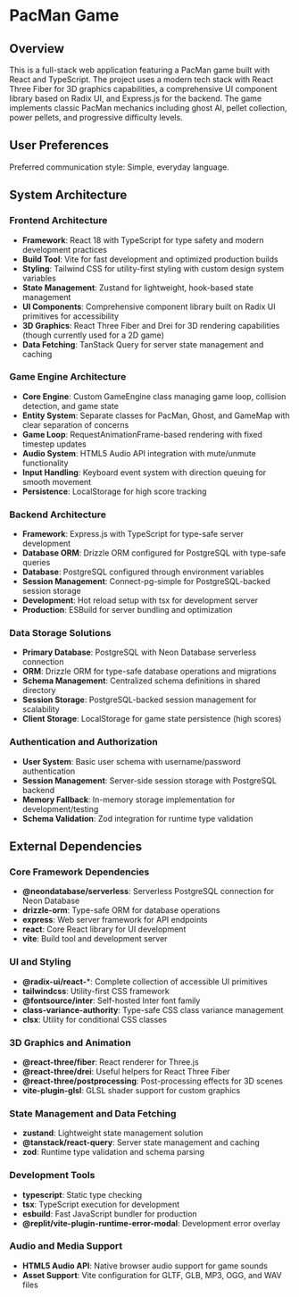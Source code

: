# PacMan Game

## Overview

This is a full-stack web application featuring a PacMan game built with React and TypeScript. The project uses a modern tech stack with React Three Fiber for 3D graphics capabilities, a comprehensive UI component library based on Radix UI, and Express.js for the backend. The game implements classic PacMan mechanics including ghost AI, pellet collection, power pellets, and progressive difficulty levels.

## User Preferences

Preferred communication style: Simple, everyday language.

## System Architecture

### Frontend Architecture
- **Framework**: React 18 with TypeScript for type safety and modern development practices
- **Build Tool**: Vite for fast development and optimized production builds
- **Styling**: Tailwind CSS for utility-first styling with custom design system variables
- **State Management**: Zustand for lightweight, hook-based state management
- **UI Components**: Comprehensive component library built on Radix UI primitives for accessibility
- **3D Graphics**: React Three Fiber and Drei for 3D rendering capabilities (though currently used for a 2D game)
- **Data Fetching**: TanStack Query for server state management and caching

### Game Engine Architecture
- **Core Engine**: Custom GameEngine class managing game loop, collision detection, and game state
- **Entity System**: Separate classes for PacMan, Ghost, and GameMap with clear separation of concerns
- **Game Loop**: RequestAnimationFrame-based rendering with fixed timestep updates
- **Audio System**: HTML5 Audio API integration with mute/unmute functionality
- **Input Handling**: Keyboard event system with direction queuing for smooth movement
- **Persistence**: LocalStorage for high score tracking

### Backend Architecture
- **Framework**: Express.js with TypeScript for type-safe server development
- **Database ORM**: Drizzle ORM configured for PostgreSQL with type-safe queries
- **Database**: PostgreSQL configured through environment variables
- **Session Management**: Connect-pg-simple for PostgreSQL-backed session storage
- **Development**: Hot reload setup with tsx for development server
- **Production**: ESBuild for server bundling and optimization

### Data Storage Solutions
- **Primary Database**: PostgreSQL with Neon Database serverless connection
- **ORM**: Drizzle ORM for type-safe database operations and migrations
- **Schema Management**: Centralized schema definitions in shared directory
- **Session Storage**: PostgreSQL-backed session management for scalability
- **Client Storage**: LocalStorage for game state persistence (high scores)

### Authentication and Authorization
- **User System**: Basic user schema with username/password authentication
- **Session Management**: Server-side session storage with PostgreSQL backend
- **Memory Fallback**: In-memory storage implementation for development/testing
- **Schema Validation**: Zod integration for runtime type validation

## External Dependencies

### Core Framework Dependencies
- **@neondatabase/serverless**: Serverless PostgreSQL connection for Neon Database
- **drizzle-orm**: Type-safe ORM for database operations
- **express**: Web server framework for API endpoints
- **react**: Core React library for UI development
- **vite**: Build tool and development server

### UI and Styling
- **@radix-ui/react-***: Complete collection of accessible UI primitives
- **tailwindcss**: Utility-first CSS framework
- **@fontsource/inter**: Self-hosted Inter font family
- **class-variance-authority**: Type-safe CSS class variance management
- **clsx**: Utility for conditional CSS classes

### 3D Graphics and Animation
- **@react-three/fiber**: React renderer for Three.js
- **@react-three/drei**: Useful helpers for React Three Fiber
- **@react-three/postprocessing**: Post-processing effects for 3D scenes
- **vite-plugin-glsl**: GLSL shader support for custom graphics

### State Management and Data Fetching
- **zustand**: Lightweight state management solution
- **@tanstack/react-query**: Server state management and caching
- **zod**: Runtime type validation and schema parsing

### Development Tools
- **typescript**: Static type checking
- **tsx**: TypeScript execution for development
- **esbuild**: Fast JavaScript bundler for production
- **@replit/vite-plugin-runtime-error-modal**: Development error overlay

### Audio and Media Support
- **HTML5 Audio API**: Native browser audio support for game sounds
- **Asset Support**: Vite configuration for GLTF, GLB, MP3, OGG, and WAV files